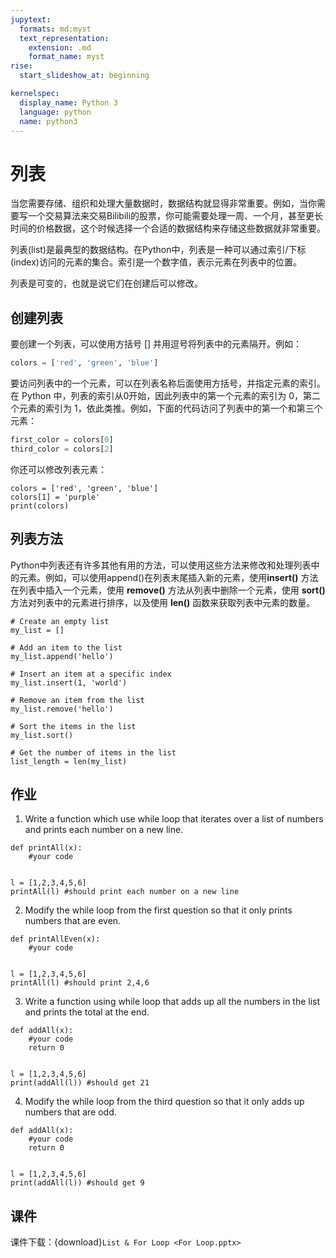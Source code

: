 ```yaml
---
jupytext:
  formats: md:myst
  text_representation:
    extension: .md
    format_name: myst
rise:
  start_slideshow_at: beginning

kernelspec:
  display_name: Python 3
  language: python
  name: python3
---
```


# 列表 #

当您需要存储、组织和处理大量数据时，数据结构就显得非常重要。例如，当你需要写一个交易算法来交易Bilibili的股票，你可能需要处理一周、一个月，甚至更长时间的价格数据，这个时候选择一个合适的数据结构来存储这些数据就非常重要。

列表(list)是最典型的数据结构。在Python中，列表是一种可以通过索引/下标(index)访问的元素的集合。索引是一个数字值，表示元素在列表中的位置。

列表是可变的，也就是说它们在创建后可以修改。

## 创建列表 ##

要创建一个列表，可以使用方括号 [] 并用逗号将列表中的元素隔开。例如：

```python
colors = ['red', 'green', 'blue']
```

要访问列表中的一个元素，可以在列表名称后面使用方括号，并指定元素的索引。在 Python 中，列表的索引从0开始，因此列表中的第一个元素的索引为 0，第二个元素的索引为 1，依此类推。例如，下面的代码访问了列表中的第一个和第三个元素：

```python
first_color = colors[0]
third_color = colors[2]
```

你还可以修改列表元素：

```{code-cell} python3
colors = ['red', 'green', 'blue']
colors[1] = 'purple'
print(colors)
```

## 列表方法 ##

Python中列表还有许多其他有用的方法，可以使用这些方法来修改和处理列表中的元素。例如，可以使用append()在列表末尾插入新的元素，使用**insert()** 方法在列表中插入一个元素，使用 **remove()** 方法从列表中删除一个元素，使用 **sort()** 方法对列表中的元素进行排序，以及使用 **len()** 函数来获取列表中元素的数量。

```{code-cell} python3
# Create an empty list
my_list = []

# Add an item to the list
my_list.append('hello')

# Insert an item at a specific index
my_list.insert(1, 'world')

# Remove an item from the list
my_list.remove('hello')

# Sort the items in the list
my_list.sort()

# Get the number of items in the list
list_length = len(my_list)
```

## 作业 ##

1. Write a function which use while loop that iterates over a list of numbers and prints each number on a new line.

```{code-cell} python3
def printAll(x):
	#your code


l = [1,2,3,4,5,6]
printAll(l) #should print each number on a new line
```

2. Modify the while loop from the first question so that it only prints numbers that are even.

```{code-cell} python3
def printAllEven(x):
	#your code


l = [1,2,3,4,5,6]
printAll(l) #should print 2,4,6
```

3. Write a function using while loop that adds up all the numbers in the list and prints the total at the end.

```{code-cell} python3
def addAll(x):
	#your code
	return 0


l = [1,2,3,4,5,6]
print(addAll(l)) #should get 21
```

4. Modify the while loop from the third question so that it only adds up numbers that are odd.

```{code-cell} python3
def addAll(x):
	#your code
	return 0


l = [1,2,3,4,5,6]
print(addAll(l)) #should get 9
```


## 课件 ##

课件下载：{download}`List & For Loop <For Loop.pptx>`



